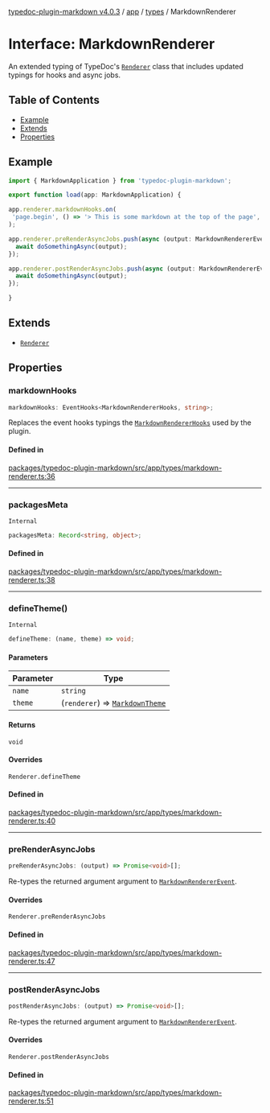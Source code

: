 [typedoc-plugin-markdown v4.0.3](../../../../README.md) / [app](../../../README.md) / [types](../README.md) / MarkdownRenderer

# Interface: MarkdownRenderer

An extended typing of TypeDoc's [`Renderer`](https://typedoc.org/api/classes/Renderer.html) class that includes updated typings for hooks and async jobs.

## Table of Contents

* [Example](#example)
* [Extends](#extends)
* [Properties](#properties)

## Example

```ts
import { MarkdownApplication } from 'typedoc-plugin-markdown';

export function load(app: MarkdownApplication) {

app.renderer.markdownHooks.on(
 'page.begin', () => '> This is some markdown at the top of the page',
);

app.renderer.preRenderAsyncJobs.push(async (output: MarkdownRendererEvent) => {
  await doSomethingAsync(output);
});

app.renderer.postRenderAsyncJobs.push(async (output: MarkdownRendererEvent)) => {
  await doSomethingAsync(output);
});

}
```

## Extends

* [`Renderer`](https://typedoc.org/api/classes/Renderer.html)

## Properties

### markdownHooks

```ts
markdownHooks: EventHooks<MarkdownRendererHooks, string>;
```

Replaces the event hooks typings the [`MarkdownRendererHooks`](MarkdownRendererHooks.md) used by the plugin.

#### Defined in

[packages/typedoc-plugin-markdown/src/app/types/markdown-renderer.ts:36](https://github.com/typedoc2md/typedoc-plugin-markdown/blob/a350891d3362a78bb12907d480645f9c5cefd0d6/packages/typedoc-plugin-markdown/src/app/types/markdown-renderer.ts#L36)

***

### packagesMeta

`Internal`

```ts
packagesMeta: Record<string, object>;
```

#### Defined in

[packages/typedoc-plugin-markdown/src/app/types/markdown-renderer.ts:38](https://github.com/typedoc2md/typedoc-plugin-markdown/blob/a350891d3362a78bb12907d480645f9c5cefd0d6/packages/typedoc-plugin-markdown/src/app/types/markdown-renderer.ts#L38)

***

### defineTheme()

`Internal`

```ts
defineTheme: (name, theme) => void;
```

#### Parameters

| Parameter | Type                                                                          |
| --------- | ----------------------------------------------------------------------------- |
| `name`    | `string`                                                                      |
| `theme`   | (`renderer`) => [`MarkdownTheme`](../../../../theme/classes/MarkdownTheme.md) |

#### Returns

`void`

#### Overrides

`Renderer.defineTheme`

#### Defined in

[packages/typedoc-plugin-markdown/src/app/types/markdown-renderer.ts:40](https://github.com/typedoc2md/typedoc-plugin-markdown/blob/a350891d3362a78bb12907d480645f9c5cefd0d6/packages/typedoc-plugin-markdown/src/app/types/markdown-renderer.ts#L40)

***

### preRenderAsyncJobs

```ts
preRenderAsyncJobs: (output) => Promise<void>[];
```

Re-types the returned argument argument to [`MarkdownRendererEvent`](../../events/classes/MarkdownRendererEvent.md).

#### Overrides

`Renderer.preRenderAsyncJobs`

#### Defined in

[packages/typedoc-plugin-markdown/src/app/types/markdown-renderer.ts:47](https://github.com/typedoc2md/typedoc-plugin-markdown/blob/a350891d3362a78bb12907d480645f9c5cefd0d6/packages/typedoc-plugin-markdown/src/app/types/markdown-renderer.ts#L47)

***

### postRenderAsyncJobs

```ts
postRenderAsyncJobs: (output) => Promise<void>[];
```

Re-types the returned argument argument to [`MarkdownRendererEvent`](../../events/classes/MarkdownRendererEvent.md).

#### Overrides

`Renderer.postRenderAsyncJobs`

#### Defined in

[packages/typedoc-plugin-markdown/src/app/types/markdown-renderer.ts:51](https://github.com/typedoc2md/typedoc-plugin-markdown/blob/a350891d3362a78bb12907d480645f9c5cefd0d6/packages/typedoc-plugin-markdown/src/app/types/markdown-renderer.ts#L51)
